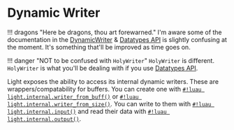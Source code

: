 # Dynamic Writer

!!! dragons "Here be dragons, thou art forewarned."
    I'm aware some of the documentation in the [DynamicWriter](./index.md) &
    [Datatypes API](../../datatypes_api/index.md) is slightly confusing at the moment. It's something that'll be
    improved as time goes on.

!!! danger "NOT to be confused with `HolyWriter`"
    `HolyWriter` is different. `HolyWriter` is what you'll be dealing with if you use
    [Datatypes API](../../datatypes_api/index.md).

Light exposes the ability to access its internal dynamic writers. These are wrappers/compatability for buffers. You can
create one with
[`#!luau light.internal.writer_from_buff()`](./writer_from_buff.md) or
[`#!luau light.internal.writer_from_size()`](./writer_from_size.md). You can write to them with
[`#!luau light.internal.input()`](../input.md) and read their data with
[`#!luau light.internal.output()`](../output.md).

